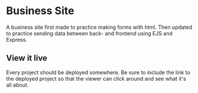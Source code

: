 # Business Site

A business site first made to practice making forms with html. Then updated to practice sending data between back- and frontend using EJS and Express.

## View it live
Every project should be deployed somewhere. Be sure to include the link to the deployed project so that the viewer can click around and see what it's all about.
